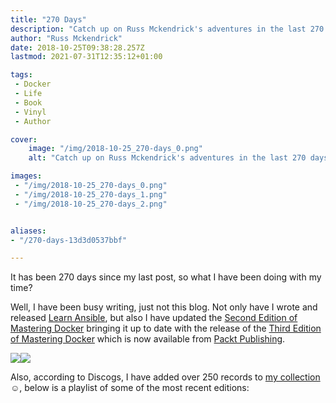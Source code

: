 ```yaml
---
title: "270 Days"
description: "Catch up on Russ Mckendrick's adventures in the last 270 days! From book writing to vinyl collecting"
author: "Russ Mckendrick"
date: 2018-10-25T09:38:28.257Z
lastmod: 2021-07-31T12:35:12+01:00

tags:
 - Docker
 - Life
 - Book
 - Vinyl
 - Author

cover:
    image: "/img/2018-10-25_270-days_0.png" 
    alt: "Catch up on Russ Mckendrick's adventures in the last 270 days! From book writing to vinyl collecting"

images:
 - "/img/2018-10-25_270-days_0.png"
 - "/img/2018-10-25_270-days_1.png"
 - "/img/2018-10-25_270-days_2.png"


aliases:
- "/270-days-13d3d0537bbf"

---
```


It has been 270 days since my last post, so what I have been doing with my time?

Well, I have been busy writing, just not this blog. Not only have I wrote and released [Learn Ansible](https://www.packtpub.com/virtualization-and-cloud/learn-ansible/), but also I have updated the [Second Edition of Mastering Docker](https://www.packtpub.com/virtualization-and-cloud/mastering-docker-second-edition/) bringing it up to date with the release of the [Third Edition of Mastering Docker](https://www.packtpub.com/virtualization-and-cloud/mastering-docker-third-edition/) which is now available from [Packt Publishing](https://packtpub.com).

![](/img/2018-10-25_270-days_1.png)![](/img/2018-10-25_270-days_2.png)

Also, according to Discogs, I have added over 250 records to [my collection](https://www.discogs.com/user/russmck/collection/covers?page=1&limit=100&layout=big&sort_by=added) ☺️, below is a playlist of some of the most recent editions:
